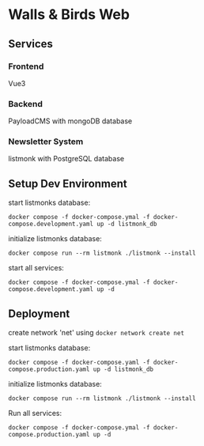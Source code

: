 # Walls & Birds Web

## Services
### Frontend

Vue3

### Backend

PayloadCMS with mongoDB database

### Newsletter System

listmonk with PostgreSQL database

## Setup Dev Environment

start listmonks database:
```
docker compose -f docker-compose.ymal -f docker-compose.development.yaml up -d listmonk_db
```

initialize listmonks database:
```
docker compose run --rm listmonk ./listmonk --install
```

start all services:
```
docker compose -f docker-compose.ymal -f docker-compose.development.yaml up -d
```

## Deployment

create network 'net' using `docker network create net`

start listmonks database:
```
docker compose -f docker-compose.yaml -f docker-compose.production.yaml up -d listmonk_db
```

initialize listmonks database:
```
docker compose run --rm listmonk ./listmonk --install
```

Run all services:
```
docker compose -f docker-compose.ymal -f docker-compose.production.yaml up -d
```
